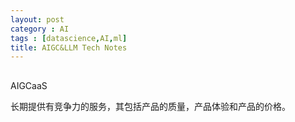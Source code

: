 ```yaml
---
layout: post
category : AI
tags : [datascience,AI,ml]
title: AIGC&LLM Tech Notes
---
```


## 



AIGCaaS

长期提供有竞争力的服务，其包括产品的质量，产品体验和产品的价格。